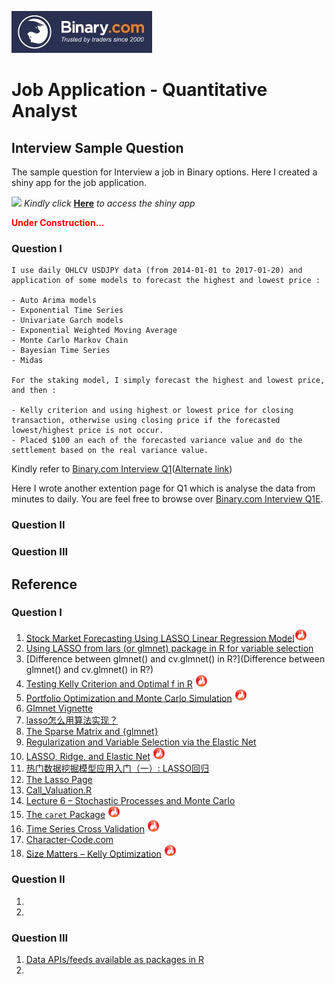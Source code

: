 
![](www/binary-logo.jpg)

# Job Application - Quantitative Analyst

## Interview Sample Question

  The sample question for Interview a job in Binary options. Here I created a shiny app for the job application.

![](www/20170113_104005.gif)
*Kindly click* [**Here**](https://beta.rstudioconnect.com/content/2367/) *to access the shiny app*

<span style='color:red'>**Under Construction...**</span>

### Question I

	I use daily OHLCV USDJPY data (from 2014-01-01 to 2017-01-20) and application of some models to forecast the highest and lowest price :
	
	- Auto Arima models
	- Exponential Time Series
	- Univariate Garch models
	- Exponential Weighted Moving Average
	- Monte Carlo Markov Chain
	- Bayesian Time Series
	- Midas

	For the staking model, I simply forecast the highest and lowest price, and then : 
	
	- Kelly criterion and using highest or lowest price for closing transaction, otherwise using closing price if the forecasted lowest/highest price is not occur.
	- Placed $100 an each of the forecasted variance value and do the settlement based on the real variance value. 

  Kindly refer to [Binary.com Interview Q1](https://englianhu.github.io/2017/09/binary-forex-trading-Q1.html)([Alternate link](http://rpubs.com/englianhu/binary-forex-trading-Q1))

  Here I wrote another extention page for Q1 which is analyse the data from minutes to daily. You are feel free to browse over [Binary.com Interview Q1E](http://rpubs.com/englianhu/binary-forex-trading-Q1E).

### Question II

### Question III


## Reference

### Question I

  01. [Stock Market Forecasting Using LASSO Linear Regression Model](https://github.com/englianhu/binary.com-interview-question/blob/master/reference/Stock%20Market%20Forecasting%20Using%20LASSO%20Linear%20Regression%20Model.pdf)<img src='www/hot.jpg' width='20'>
  02. [Using LASSO from lars (or glmnet) package in R for variable selection](http://stats.stackexchange.com/questions/58531/using-lasso-from-lars-or-glmnet-package-in-r-for-variable-selection?answertab=votes#tab-top)
  03. [Difference between glmnet() and cv.glmnet() in R?](Difference between glmnet() and cv.glmnet() in R?)
  04. [Testing Kelly Criterion and Optimal f in R](https://alphaism.wordpress.com/2012/04/13/testing-kelly-criterion-and-optimal-f-in-r) <img src='www/hot.jpg' width='20'>
  05. [Portfolio Optimization and Monte Carlo Simulation](https://github.com/scibrokes/kelly-criterion/blob/master/references/Portfolio%20Optimization%20and%20Monte%20Carlo%20Simulation.pdf) <img src='www/hot.jpg' width='20'>
  06. [Glmnet Vignette](https://web.stanford.edu/~hastie/glmnet/glmnet_alpha.html)
  07. [lasso怎么用算法实现？](http://cos.name/cn/topic/101533/#post-418215)
  08. [The Sparse Matrix and {glmnet}](http://amunategui.github.io/sparse-matrix-glmnet/)
  09. [Regularization and Variable Selection via the Elastic Net](https://github.com/englianhu/binary.com-interview-question/blob/master/reference/Regularization%20and%20Variable%20Selection%20via%20the%20Elastic%20Net.pdf)
  10. [LASSO, Ridge, and Elastic Net](http://www4.stat.ncsu.edu/~post/josh/LASSO_Ridge_Elastic_Net_-_Examples.html) <img src='www/hot.jpg' width='20'>
  11. [热门数据挖掘模型应用入门（一）: LASSO回归](http://cos.name/2016/10/data-mining-1-lasso/)
  12. [The Lasso Page](http://statweb.stanford.edu/~tibs/lasso.html)
  13. [Call_Valuation.R](https://api.rpubs.com/Mariano/call)
  14. [Lecture 6 – Stochastic Processes and Monte Carlo](http://zorro-trader.com/manual/en/Lecture%206.htm)
  15. [The `caret` Package](http://topepo.github.io/caret/index.html) <img src='www/hot.jpg' width='20'>
  16. [Time Series Cross Validation](https://rpubs.com/crossxwill/time-series-cv) <img src='www/hot.jpg' width='20'>
  17. [Character-Code.com](http://character-code.com/)
  18. [Size Matters – Kelly Optimization](https://alphaism.wordpress.com/2012/03/26/size-matters-kelly-optimization/) <img src='www/hot.jpg' width='20'>

### Question II

  1. 
  2. 

### Question III

  01. [Data APIs/feeds available as packages in R](http://stats.stackexchange.com/questions/12670/data-apis-feeds-available-as-packages-in-r)
  02. 


